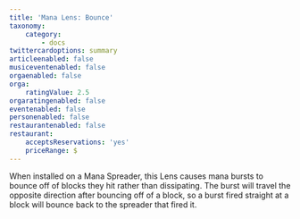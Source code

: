 ```yaml
---
title: 'Mana Lens: Bounce'
taxonomy:
    category:
        - docs
twittercardoptions: summary
articleenabled: false
musiceventenabled: false
orgaenabled: false
orga:
    ratingValue: 2.5
orgaratingenabled: false
eventenabled: false
personenabled: false
restaurantenabled: false
restaurant:
    acceptsReservations: 'yes'
    priceRange: $
---
```


When installed on a Mana Spreader, this Lens causes mana bursts to bounce off of blocks they hit rather than dissipating. The burst will travel the opposite direction after bouncing off of a block, so a burst fired straight at a block will bounce back to the spreader that fired it.

